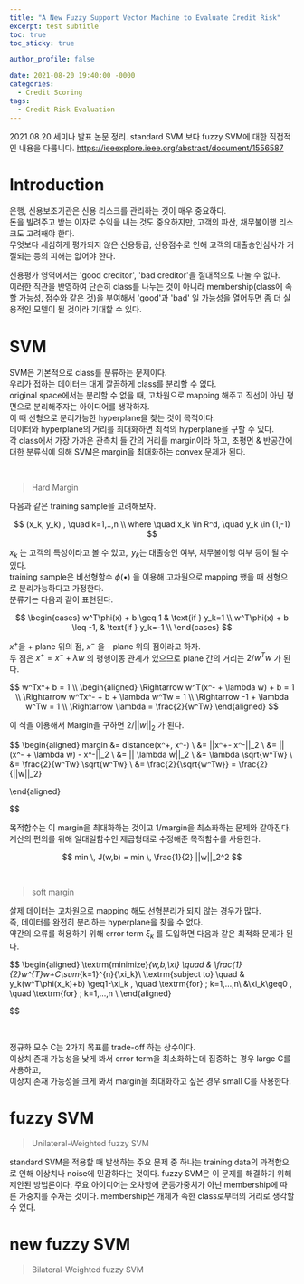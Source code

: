 ```yaml
---
title: "A New Fuzzy Support Vector Machine to Evaluate Credit Risk"
excerpt: test subtitle
toc: true
toc_sticky: true

author_profile: false

date: 2021-08-20 19:40:00 -0000
categories: 
  - Credit Scoring
tags:
  - Credit Risk Evaluation
---
```


2021.08.20 세미나 발표 논문 정리. 
standard SVM 보다 fuzzy SVM에 대한 직접적인 내용을 다룹니다.
<https://ieeexplore.ieee.org/abstract/document/1556587>

# Introduction
은행, 신용보조기관은 신용 리스크를 관리하는 것이 매우 중요하다.<br>
돈을 빌려주고 받는 이자로 수익을 내는 것도 중요하지만, 고객의 파산, 채무불이행 리스크도 고려해야 한다.<br>
무엇보다 세심하게 평가되지 않은 신용등급, 신용점수로 인해 고객의 대출승인심사가 거절되는 등의 피해는 없어야 한다.


신용평가 영역에서는 'good creditor', 'bad creditor'을 절대적으로 나눌 수 없다. <br>
이러한 직관을 반영하여 단순히 class를 나누는 것이 아니라 membership(class에 속할 가능성, 점수와 같은 것)을 부여해서 'good'과 'bad' 일 가능성을 열어두면 좀 더 실용적인 모델이 될 것이라 기대할 수 있다.



# SVM
SVM은 기본적으로 class를 분류하는 문제이다. <br>
우리가 접하는 데이터는 대게 깔끔하게 class를 분리할 수 없다. <br>
original space에서는 분리할 수 없을 때, 고차원으로 mapping 해주고 직선이 아닌 평면으로 분리해주자는 아이디어를 생각하자. <br>
이 때 선형으로 분리가능한 hyperplane을 찾는 것이 목적이다. <br>
데이터와 hyperplane의 거리를 최대화하면 최적의 hyperplane을 구할 수 있다. <br>
각 class에서 가장 가까운 관측치 들 간의 거리를 margin이라 하고, 초평면 & 반공간에 대한 분류식에 의해 SVM은 margin을 최대화하는 convex 문제가 된다. <br>

<br>

> Hard Margin

다음과 같은 training sample을 고려해보자. <br>

$$ (x_k, y_k) , \quad  k=1,..,n \\
where \quad x_k \in R^d, \quad  y_k \in (1,-1) $$

$x_k$ 는 고객의 특성이라고 볼 수 있고, $\,y_k$는 대출승인 여부, 채무불이행 여부 등이 될 수 있다. <br>
training sample은 비선형함수 $\phi(\bullet)$ 을 이용해 고차원으로 mapping 했을 때 선형으로 분리가능하다고 가정한다. <br>
분류기는 다음과 같이 표현된다.

$$
\begin{cases}
    w^T\phi(x) + b \geq 1  & \text{if }  y_k=1 \\
    w^T\phi(x) + b \leq -1, & \text{if }  y_k=-1 \\
\end{cases}
$$

$x^+$을 + plane 위의 점, $x^-$ 을 - plane 위의 점이라고 하자. <br>
두 점은 $x^+=x^- + \lambda w$ 의 평행이동 관계가 있으므로 plane 간의 거리는 $2 / w^Tw$ 가 된다.

$$
w^Tx^+ b = 1 \\
\begin{aligned}
  \Rightarrow w^T(x^- + \lambda w) + b = 1 \\
  \Rightarrow w^Tx^- + b + \lambda w^Tw = 1 \\
  \Rightarrow -1 + \lambda w^Tw = 1 \\
  \Rightarrow \lambda = \frac{2}{w^Tw} 
\end{aligned}
$$


이 식을 이용해서 Margin을 구하면 $2/||w||_2$ 가 된다.


$$
\begin{aligned}
margin &= distance(x^+, x^-) \\
&= ||x^+- x^-||_2 \\
&= || (x^- + \lambda w) - x^-||_2 \\
&= || \lambda w||_2 \\
&= \lambda \sqrt{w^Tw} \\
&= \frac{2}{w^Tw} \sqrt{w^Tw} \\
&= \frac{2}{\sqrt{w^Tw}} = \frac{2}{||w||_2}

\end{aligned}


$$

목적함수는 이 margin을 최대화하는 것이고 1/margin을 최소화하는 문제와 같아진다. <br>
계산의 편의를 위해 일대일함수인 제곱형태로 수정해준 목적함수를 사용한다.

$$
min \, J(w,b) = min \, \frac{1}{2} ||w||_2^2
$$

<br>

> soft margin

살제 데이터는 고차원으로 mapping 해도 선형분리가 되지 않는 경우가 많다. <br>
즉, 데이터를 완전히 분리하는  hyperplane을 찾을 수 없다. <br>
약간의 오류를 허용하기 위해 error term $\xi_k$ 를 도입하면 다음과 같은 최적화 문제가 된다. <br>

$$
\begin{aligned}
\textrm{minimize}_{w,b,\xi} \quad & \frac{1}{2}w^{T}w+C\sum_{k=1}^{n}{\xi_k}\\
\textrm{subject to} \quad & y_k(w^T\phi(x_k)+b) \geq1-\xi_k ,  \quad \textrm{for} \; k=1,...,n\\
  &\xi_k\geq0  ,  \quad \textrm{for} \; k=1,...,n  \\
\end{aligned}

$$

<br>

정규화 모수 C는 2가지 목표를 trade-off 하는 상수이다. <br>
이상치 존재 가능성을 낮게 봐서 error term을 최소화하는데 집중하는 경우 large C를 사용하고, <br>
이상치 존재 가능성을 크게 봐서 margin을 최대화하고 싶은 경우 small C를 사용한다.



# fuzzy SVM
> Unilateral-Weighted fuzzy SVM

standard SVM을 적용할 때 발생하는 주요 문제 중 하나는 training data의 과적합으로 인해 이상치나 noise에 민감하다는 것이다.
fuzzy SVM은 이 문제를 해결하기 위해 제안된 방법론이다.
주요 아이디어는 오차항에 균등가중치가 아닌 membership에 따른 가중치를 주자는 것이다.
membership은 개체가 속한 class로부터의 거리로 생각할 수 있다.


# new fuzzy SVM
> Bilateral-Weighted fuzzy SVM